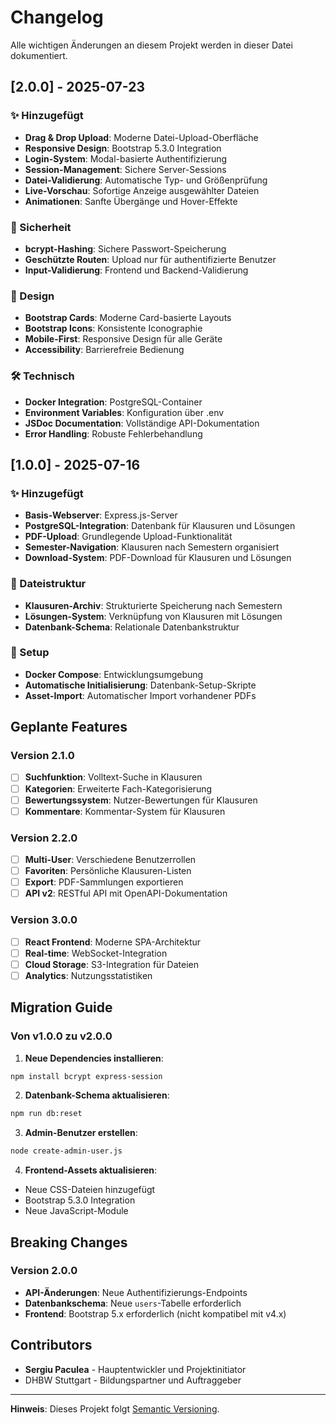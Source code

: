# Changelog

Alle wichtigen Änderungen an diesem Projekt werden in dieser Datei dokumentiert.

## [2.0.0] - 2025-07-23

### ✨ Hinzugefügt
- **Drag & Drop Upload**: Moderne Datei-Upload-Oberfläche
- **Responsive Design**: Bootstrap 5.3.0 Integration
- **Login-System**: Modal-basierte Authentifizierung
- **Session-Management**: Sichere Server-Sessions
- **Datei-Validierung**: Automatische Typ- und Größenprüfung
- **Live-Vorschau**: Sofortige Anzeige ausgewählter Dateien
- **Animationen**: Sanfte Übergänge und Hover-Effekte

### 🔐 Sicherheit
- **bcrypt-Hashing**: Sichere Passwort-Speicherung
- **Geschützte Routen**: Upload nur für authentifizierte Benutzer
- **Input-Validierung**: Frontend und Backend-Validierung

### 🎨 Design
- **Bootstrap Cards**: Moderne Card-basierte Layouts
- **Bootstrap Icons**: Konsistente Iconographie
- **Mobile-First**: Responsive Design für alle Geräte
- **Accessibility**: Barrierefreie Bedienung

### 🛠 Technisch
- **Docker Integration**: PostgreSQL-Container
- **Environment Variables**: Konfiguration über .env
- **JSDoc Documentation**: Vollständige API-Dokumentation
- **Error Handling**: Robuste Fehlerbehandlung

## [1.0.0] - 2025-07-16

### ✨ Hinzugefügt
- **Basis-Webserver**: Express.js-Server
- **PostgreSQL-Integration**: Datenbank für Klausuren und Lösungen
- **PDF-Upload**: Grundlegende Upload-Funktionalität
- **Semester-Navigation**: Klausuren nach Semestern organisiert
- **Download-System**: PDF-Download für Klausuren und Lösungen

### 📁 Dateistruktur
- **Klausuren-Archiv**: Strukturierte Speicherung nach Semestern
- **Lösungen-System**: Verknüpfung von Klausuren mit Lösungen
- **Datenbank-Schema**: Relationale Datenbankstruktur

### 🔧 Setup
- **Docker Compose**: Entwicklungsumgebung
- **Automatische Initialisierung**: Datenbank-Setup-Skripte
- **Asset-Import**: Automatischer Import vorhandener PDFs

## Geplante Features

### Version 2.1.0
- [ ] **Suchfunktion**: Volltext-Suche in Klausuren
- [ ] **Kategorien**: Erweiterte Fach-Kategorisierung
- [ ] **Bewertungssystem**: Nutzer-Bewertungen für Klausuren
- [ ] **Kommentare**: Kommentar-System für Klausuren

### Version 2.2.0
- [ ] **Multi-User**: Verschiedene Benutzerrollen
- [ ] **Favoriten**: Persönliche Klausuren-Listen
- [ ] **Export**: PDF-Sammlungen exportieren
- [ ] **API v2**: RESTful API mit OpenAPI-Dokumentation

### Version 3.0.0
- [ ] **React Frontend**: Moderne SPA-Architektur
- [ ] **Real-time**: WebSocket-Integration
- [ ] **Cloud Storage**: S3-Integration für Dateien
- [ ] **Analytics**: Nutzungsstatistiken

## Migration Guide

### Von v1.0.0 zu v2.0.0

1. **Neue Dependencies installieren**:
```bash
npm install bcrypt express-session
```

2. **Datenbank-Schema aktualisieren**:
```bash
npm run db:reset
```

3. **Admin-Benutzer erstellen**:
```bash
node create-admin-user.js
```

4. **Frontend-Assets aktualisieren**:
- Neue CSS-Dateien hinzugefügt
- Bootstrap 5.3.0 Integration
- Neue JavaScript-Module

## Breaking Changes

### Version 2.0.0
- **API-Änderungen**: Neue Authentifizierungs-Endpoints
- **Datenbankschema**: Neue `users`-Tabelle erforderlich
- **Frontend**: Bootstrap 5.x erforderlich (nicht kompatibel mit v4.x)

## Contributors

- **Sergiu Paculea** - Hauptentwickler und Projektinitiator
- DHBW Stuttgart - Bildungspartner und Auftraggeber

---

**Hinweis**: Dieses Projekt folgt [Semantic Versioning](https://semver.org/).
